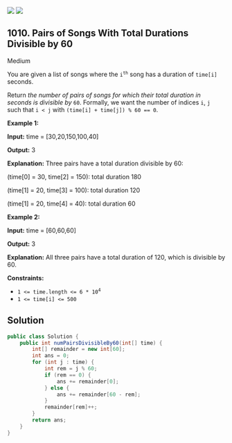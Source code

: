 [![](https://img.shields.io/github/stars/javadev/LeetCode-in-Java?label=Stars&style=flat-square)](https://github.com/javadev/LeetCode-in-Java)
[![](https://img.shields.io/github/forks/javadev/LeetCode-in-Java?label=Fork%20me%20on%20GitHub%20&style=flat-square)](https://github.com/javadev/LeetCode-in-Java/fork)

## 1010\. Pairs of Songs With Total Durations Divisible by 60

Medium

You are given a list of songs where the <code>i<sup>th</sup></code> song has a duration of `time[i]` seconds.

Return _the number of pairs of songs for which their total duration in seconds is divisible by_ `60`. Formally, we want the number of indices `i`, `j` such that `i < j` with `(time[i] + time[j]) % 60 == 0`.

**Example 1:**

**Input:** time = [30,20,150,100,40]

**Output:** 3

**Explanation:** Three pairs have a total duration divisible by 60:

(time[0] = 30, time[2] = 150): total duration 180

(time[1] = 20, time[3] = 100): total duration 120

(time[1] = 20, time[4] = 40): total duration 60 

**Example 2:**

**Input:** time = [60,60,60]

**Output:** 3

**Explanation:** All three pairs have a total duration of 120, which is divisible by 60. 

**Constraints:**

*   <code>1 <= time.length <= 6 * 10<sup>4</sup></code>
*   `1 <= time[i] <= 500`

## Solution

```java
public class Solution {
    public int numPairsDivisibleBy60(int[] time) {
        int[] remainder = new int[60];
        int ans = 0;
        for (int j : time) {
            int rem = j % 60;
            if (rem == 0) {
                ans += remainder[0];
            } else {
                ans += remainder[60 - rem];
            }
            remainder[rem]++;
        }
        return ans;
    }
}
```